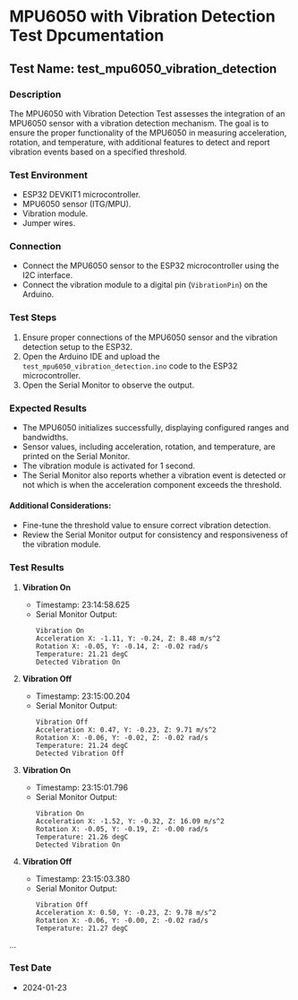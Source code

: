 # MPU6050 with Vibration Detection Test Dpcumentation

## Test Name: test_mpu6050_vibration_detection

### Description
The MPU6050 with Vibration Detection Test assesses the integration of an MPU6050 sensor with a vibration detection mechanism. The goal is to ensure the proper functionality of the MPU6050 in measuring acceleration, rotation, and temperature, with additional features to detect and report vibration events based on a specified threshold.

### Test Environment
- ESP32 DEVKIT1 microcontroller.
- MPU6050 sensor (ITG/MPU).
- Vibration module.
- Jumper wires.

### Connection
- Connect the MPU6050 sensor to the ESP32 microcontroller using the I2C interface.
- Connect the vibration module to a digital pin (`VibrationPin`) on the Arduino.

### Test Steps
1. Ensure proper connections of the MPU6050 sensor and the vibration detection setup to the ESP32.
2. Open the Arduino IDE and upload the `test_mpu6050_vibration_detection.ino` code to the ESP32 microcontroller.
3. Open the Serial Monitor to observe the output.

### Expected Results
- The MPU6050 initializes successfully, displaying configured ranges and bandwidths.
- Sensor values, including acceleration, rotation, and temperature, are printed on the Serial Monitor.
- The vibration module is activated for 1 second.
- The Serial Monitor also reports whether a vibration event is detected or not which is when the acceleration component exceeds the threshold.


#### Additional Considerations:
- Fine-tune the threshold value to ensure correct vibration detection.
- Review the Serial Monitor output for consistency and responsiveness of the vibration module.


### Test Results
1. **Vibration On**
    - Timestamp: 23:14:58.625
    - Serial Monitor Output:
        ```
        Vibration On
        Acceleration X: -1.11, Y: -0.24, Z: 8.48 m/s^2
        Rotation X: -0.05, Y: -0.14, Z: -0.02 rad/s
        Temperature: 21.21 degC
        Detected Vibration On
        ```
    
2. **Vibration Off**
    - Timestamp: 23:15:00.204
    - Serial Monitor Output:
        ```
        Vibration Off
        Acceleration X: 0.47, Y: -0.23, Z: 9.71 m/s^2
        Rotation X: -0.06, Y: -0.02, Z: -0.02 rad/s
        Temperature: 21.24 degC
        Detected Vibration Off
        ```
    
3. **Vibration On**
    - Timestamp: 23:15:01.796
    - Serial Monitor Output:
        ```
        Vibration On
        Acceleration X: -1.52, Y: -0.32, Z: 16.09 m/s^2
        Rotation X: -0.05, Y: -0.19, Z: -0.00 rad/s
        Temperature: 21.26 degC
        Detected Vibration On
        ```
    
4. **Vibration Off**
    - Timestamp: 23:15:03.380
    - Serial Monitor Output:
        ```
        Vibration Off
        Acceleration X: 0.50, Y: -0.23, Z: 9.78 m/s^2
        Rotation X: -0.06, Y: -0.00, Z: -0.02 rad/s
        Temperature: 21.27 degC
        ```

...


### Test Date
- 2024-01-23

